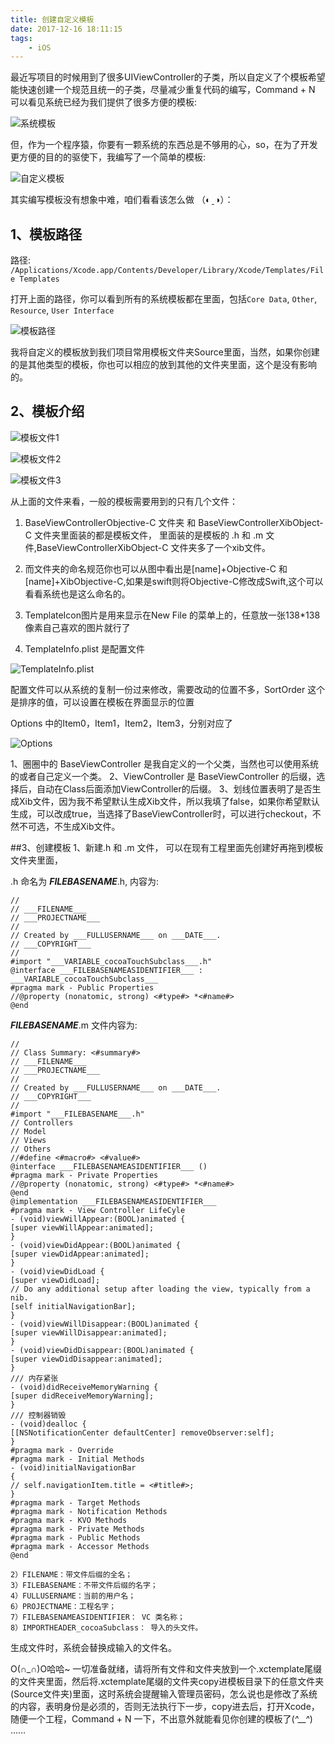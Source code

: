 ```yaml
---
title: 创建自定义模板
date: 2017-12-16 18:11:15
tags:
    - iOS
---
```


最近写项目的时候用到了很多UIViewController的子类，所以自定义了个模板希望能快速创建一个规范且统一的子类，尽量减少重复代码的编写，Command + N 可以看见系统已经为我们提供了很多方便的模板:

![系统模板](创建自定义模板/006tNc79gy1fmishn9sgyj30k908j3zh.jpg)

<!-- more -->

但，作为一个程序猿，你要有一颗系统的东西总是不够用的心，so，在为了开发更方便的目的的驱使下，我编写了一个简单的模板:

![自定义模板](创建自定义模板/006tNc79gy1fmisigbd05j30k80edjss.jpg)

其实编写模板没有想象中难，咱们看看该怎么做 （◐ˍ◑）：

## 1、模板路径

路径: `/Applications/Xcode.app/Contents/Developer/Library/Xcode/Templates/File Templates`

打开上面的路径，你可以看到所有的系统模板都在里面，包括`Core Data`, `Other`, `Resource`, `User Interface`

![模板路径](创建自定义模板/006tNc79gy1fmisl0t1t7j30hk09q75n.jpg)

我将自定义的模板放到我们项目常用模板文件夹Source里面，当然，如果你创建的是其他类型的模板，你也可以相应的放到其他的文件夹里面，这个是没有影响的。

## 2、模板介绍

![模板文件1](创建自定义模板/006tNc79gy1fmisljdb6jj30k10arq3q.jpg)

![模板文件2](创建自定义模板/006tNc79gy1fmislz155dj30gr04j0tm.jpg)

![模板文件3](创建自定义模板/006tNc79gy1fmism7itibj30go053gmm.jpg)

从上面的文件来看，一般的模板需要用到的只有几个文件：

1. BaseViewControllerObjective-C 文件夹 和 BaseViewControllerXibObject-C 文件夹里面装的都是模板文件， 里面装的是模板的 .h 和 .m 文件,BaseViewControllerXibObject-C 文件夹多了一个xib文件。

2. 而文件夹的命名规范你也可以从图中看出是[name]+Objective-C 和 [name]+XibObjective-C,如果是swift则将Objective-C修改成Swift,这个可以看看系统也是这么命名的。
3. TemplateIcon图片是用来显示在New File 的菜单上的，任意放一张138*138像素自己喜欢的图片就行了
4. TemplateInfo.plist 是配置文件

![TemplateInfo.plist](创建自定义模板/006tNc79gy1fmisrjpd9kj30hy0gv0vv.jpg)

配置文件可以从系统的复制一份过来修改，需要改动的位置不多，SortOrder 这个是排序的值，可以设置在模板在界面显示的位置

Options 中的Item0，Item1，Item2，Item3，分别对应了

![Options](创建自定义模板/006tNc79gy1fmiss9lzzij30fd07djrp.jpg)

1、圈圈中的 BaseViewController 是我自定义的一个父类，当然也可以使用系统的或者自己定义一个类。
2、ViewController 是 BaseViewController 的后缀，选择后，自动在Class后面添加ViewController的后缀。
3、划线位置表明了是否生成Xib文件，因为我不希望默认生成Xib文件，所以我填了false，如果你希望默认生成，可以改成true，当选择了BaseViewController时，可以进行checkout，不然不可选，不生成Xib文件。

##3、创建模板
1、新建.h 和 .m 文件， 可以在现有工程里面先创建好再拖到模板文件夹里面，

.h 命名为 ___FILEBASENAME___.h, 内容为:

```
//
// ___FILENAME___
// ___PROJECTNAME___
//
// Created by ___FULLUSERNAME___ on ___DATE___.
// ___COPYRIGHT___
//
#import "___VARIABLE_cocoaTouchSubclass___.h"
@interface ___FILEBASENAMEASIDENTIFIER___ : ___VARIABLE_cocoaTouchSubclass___
#pragma mark - Public Properties
//@property (nonatomic, strong) <#type#> *<#name#>
@end
```
___FILEBASENAME___.m 文件内容为:

```
//
// Class Summary: <#summary#>
// ___FILENAME___
// ___PROJECTNAME___
//
// Created by ___FULLUSERNAME___ on ___DATE___.
// ___COPYRIGHT___
//
#import "___FILEBASENAME___.h"
// Controllers
// Model
// Views
// Others
//#define <#macro#> <#value#>
@interface ___FILEBASENAMEASIDENTIFIER___ ()
#pragma mark - Private Properties
//@property (nonatomic, strong) <#type#> *<#name#>
@end
@implementation ___FILEBASENAMEASIDENTIFIER___
#pragma mark - View Controller LifeCyle
- (void)viewWillAppear:(BOOL)animated {
[super viewWillAppear:animated];
}
- (void)viewDidAppear:(BOOL)animated {
[super viewDidAppear:animated];
}
- (void)viewDidLoad {
[super viewDidLoad];
// Do any additional setup after loading the view, typically from a nib.
[self initialNavigationBar];
}
- (void)viewWillDisappear:(BOOL)animated {
[super viewWillDisappear:animated];
}
- (void)viewDidDisappear:(BOOL)animated {
[super viewDidDisappear:animated];
}
/// 内存紧张
- (void)didReceiveMemoryWarning {
[super didReceiveMemoryWarning];
}
/// 控制器销毁
- (void)dealloc {
[[NSNotificationCenter defaultCenter] removeObserver:self];
}
#pragma mark - Override
#pragma mark - Initial Methods
- (void)initialNavigationBar
{
// self.navigationItem.title = <#title#>;
}
#pragma mark - Target Methods
#pragma mark - Notification Methods
#pragma mark - KVO Methods
#pragma mark - Private Methods
#pragma mark - Public Methods
#pragma mark - Accessor Methods
@end
```


```1）DATE：标识当前时间；
2）FILENAME：带文件后缀的全名；
3）FILEBASENAME：不带文件后缀的名字；
4）FULLUSERNAME：当前的用户名；
6）PROJECTNAME：工程名字；
7）FILEBASENAMEASIDENTIFIER： VC 类名称；
8）IMPORTHEADER_cocoaSubclass： 导入的头文件。
```

生成文件时，系统会替换成输入的文件名。

O(∩_∩)O哈哈~ 一切准备就绪，请将所有文件和文件夹放到一个.xctemplate尾缀的文件夹里面，然后将.xctemplate尾缀的文件夹copy进模板目录下的任意文件夹(Source文件夹)里面，这时系统会提醒输入管理员密码，怎么说也是修改了系统的内容，表明身份是必须的，否则无法执行下一步，copy进去后，打开Xcode，随便一个工程，Command + N 一下，不出意外就能看见你创建的模板了(*^__^*) ……

